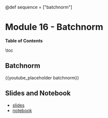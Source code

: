 @def sequence = ["batchnorm"]

# Module 16 - Batchnorm


**Table of Contents**

\toc


## Batchnorm

{{youtube_placeholder batchnorm}}


## Slides and Notebook

- [slides](https://abursuc.github.io/slides/polytechnique/14-04-batchnorm.html#1)
- [notebook](https://github.com/dataflowr/notebooks/blob/master/Module14/14_batchnorm_simple.ipynb) 
